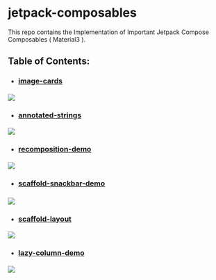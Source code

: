 # jetpack-composables 
This repo contains the Implementation of Important Jetpack Compose Composables ( Material3 ).

## Table of Contents: 
* ### [image-cards](https://github.com/Adarsh-ctrl-v/jetpack-composables/tree/main/image-cards)
 #### ![](https://github.com/Adarsh-ctrl-v/jetpack-composables/blob/main/image-cards/ImageCards.png)
 
 * ### [annotated-strings](https://github.com/Adarsh-ctrl-v/jetpack-composables/tree/main/annotated-strings)
 #### ![](https://github.com/Adarsh-ctrl-v/jetpack-composables/blob/main/annotated-string/AnnotatedStrings.png)
 
 * ### [recomposition-demo](https://github.com/Adarsh-ctrl-v/jetpack-composables/tree/main/recomposition-demo)
 #### ![](https://github.com/Adarsh-ctrl-v/jetpack-composables/blob/main/recomposition-demo/RecompositionDemo.gif)
 
 * ### [scaffold-snackbar-demo](https://github.com/Adarsh-ctrl-v/jetpack-composables/tree/main/scaffold-snackbar-demo)
 ### ![](https://github.com/Adarsh-ctrl-v/jetpack-composables/blob/main/scaffold-snackbar-demo/ScaffoldSnackbarTextFieldButtonDemo.gif)
 
 * ### [scaffold-layout](https://github.com/Adarsh-ctrl-v/jetpack-composables/tree/main/scaffold-layout)
 #### ![](https://github.com/Adarsh-ctrl-v/jetpack-composables/blob/main/scaffold-layout/ScaffoldLayoutDemo.png)

* ### [lazy-column-demo](https://github.com/Adarsh-ctrl-v/jetpack-composables/tree/main/lasy-column-demo)
#### ![](https://github.com/Adarsh-ctrl-v/jetpack-composables/blob/main/lasy-column-demo/lazy-column-demo.gif)
